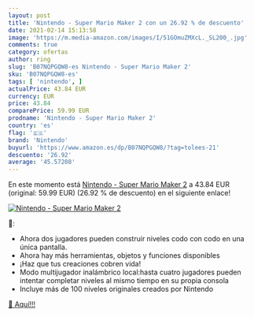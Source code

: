 ```yaml
---
layout: post
title: 'Nintendo - Super Mario Maker 2 con un 26.92 % de descuento'
date: 2021-02-14 15:13:58
image: 'https://m.media-amazon.com/images/I/51GOmuZMXcL._SL200_.jpg'
comments: true
category: ofertas
author: ring
slug: 'B07NQPGQW8-es Nintendo - Super Mario Maker 2'
sku: 'B07NQPGQW8-es'
tags: [ 'nintendo', ]
actualPrice: 43.84 EUR
currency: EUR
price: 43.84
comparePrice: 59.99 EUR
prodname: 'Nintendo - Super Mario Maker 2'
country: 'es'
flag: '🇪🇸'
brand: 'Nintendo'
buyurl: 'https://www.amazon.es/dp/B07NQPGQW8/?tag=tolees-21'
descuento: '26.92'
average: '45.57208'
---
```


En este momento está [Nintendo - Super Mario Maker 2](https://www.amazon.es/dp/B07NQPGQW8/?tag=tolees-21) a 43.84 EUR (original: 59.99 EUR) (26.92 %  de descuento) en el siguiente enlace!

[![Nintendo - Super Mario Maker 2](https://m.media-amazon.com/images/I/51GOmuZMXcL._SL200_.jpg)](https://www.amazon.es/dp/B07NQPGQW8/?tag=tolees-21)

🔎:

- Ahora dos jugadores pueden construir niveles codo con codo en una única pantalla.
- Ahora hay más herramientas, objetos y funciones disponibles
- ¡Haz que tus creaciones cobren vida!
- Modo multijugador inalámbrico local:hasta cuatro jugadores pueden intentar completar niveles al mismo tiempo en su propia consola
- Incluye más de 100 niveles originales creados por Nintendo

[🛒 Aquí!!!](https://www.amazon.es/dp/B07NQPGQW8/?tag=tolees-21)
